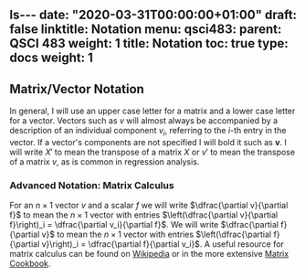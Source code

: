 ls---
date: "2020-03-31T00:00:00+01:00"
draft: false
linktitle: Notation
menu:
  qsci483:
    parent: QSCI 483
    weight: 1
title: Notation
toc: true
type: docs
weight: 1
---

## Matrix/Vector Notation ##

In general, I will use an upper case letter for a matrix and a lower case letter for a vector. Vectors such as $v$ will almost always be accompanied by a description of an individual component $v_i$, referring to the $i$-th entry in the vector. If a vector's components are not specified I will bold it such as $\mathbf{v}$. I will write $X'$ to mean the transpose of a matrix $X$ or $v'$ to mean the transpose of a matrix $v$, as is common in regression analysis. 

### Advanced Notation: Matrix Calculus ###

For an $n\times 1$ vector $v$ and a scalar $f$ we will write $\dfrac{\partial v}{\partial f}$ to mean the $n\times 1$ vector with entries $\left(\dfrac{\partial v}{\partial f}\right)_i = \dfrac{\partial v_i}{\partial f}$. We will write $\dfrac{\partial f}{\partial v}$ to mean the $n\times 1$ vector with entries $\left(\dfrac{\partial f}{\partial v}\right)_i = \dfrac{\partial f}{\partial v_i}$. A useful resource for matrix calculus can be found on [Wikipedia](https://en.wikipedia.org/wiki/Matrix_calculus) or in the more extensive [Matrix Cookbook](https://www.math.uwaterloo.ca/~hwolkowi/matrixcookbook.pdf). 